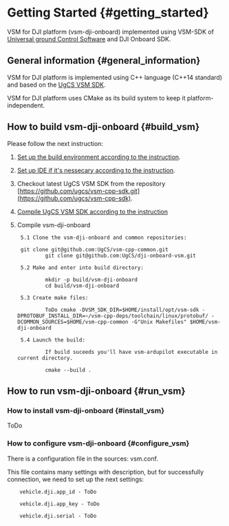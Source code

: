 Getting Started {#getting_started}
============

VSM for DJI platform (vsm-dji-onboard) implemented using VSM-SDK of [Universal ground Control Software](http://www.ugcs.com/ "UgCS") and DJI Onboard SDK.

## General information {#general_information}

VSM for DJI platform is implemented using C++ language (C++14 standard) and based on the [UgCS VSM SDK](https://github.com/ugcs/vsm-cpp-sdk). 

VSM for DJI platform uses CMake as its build system to keep it platform-independent.

## How to build vsm-dji-onboard {#build_vsm}

Please follow the next instruction:

1) [Set up the build environment according to the instruction](https://github.com/ugcs/vsm-cpp-sdk#setting-up-the-build-environment-setting_up).

2) [Set up IDE if it's nessecary according to the instruction](https://github.com/ugcs/vsm-cpp-sdk#ides-setup-optional-ides_setup).

3) Checkout latest UgCS VSM SDK from the repository [https://github.com/ugcs/vsm-cpp-sdk.git](https://github.com/ugcs/vsm-cpp-sdk).

4) [Compile UgCS VSM SDK according to the instruction](https://github.com/ugcs/vsm-cpp-sdk#compiling-sdk-compiling_sdk)

5) Compile vsm-dji-onboard

		5.1 Clone the vsm-dji-onboard and common repositories:

        git clone git@github.com:UgCS/vsm-cpp-common.git
				git clone git@github.com:UgCS/dji-onboard-vsm.git
					 
		5.2 Make and enter into build directory:
		
				mkdir -p build/vsm-dji-onboard
				cd build/vsm-dji-onboard

		5.3 Create make files:

				ToDo cmake -DVSM_SDK_DIR=$HOME/install/opt/vsm-sdk -DPROTOBUF_INSTALL_DIR=~/vsm-cpp-deps/toolchain/linux/protobuf/ -DCOMMON_SOURCES=$HOME/vsm-cpp-common -G"Unix Makefiles" $HOME/vsm-dji-onboard
				
		5.4 Launch the build:

				If build suceeds you'll have vsm-ardupilot executable in current directory.

				cmake --build .


## How to run vsm-dji-onboard {#run_vsm}

### How to install vsm-dji-onboard {#install_vsm}

ToDo 

### How to configure vsm-dji-onboard {#configure_vsm}

There is a configuration file in the sources: vsm.conf.

This file contains many settings with description, but for successfully connection, we need to set up the next settings:

		vehicle.dji.app_id - ToDo
		
		vehicle.dji.app_key - ToDo
		
		vehicle.dji.serial - ToDo

